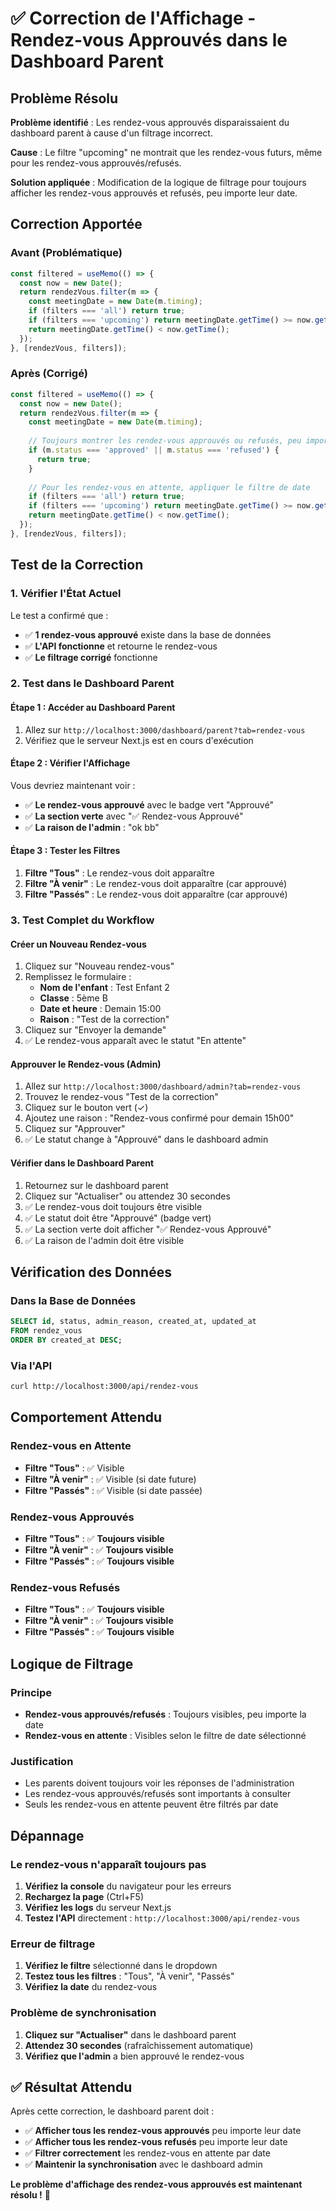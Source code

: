 # ✅ Correction de l'Affichage - Rendez-vous Approuvés dans le Dashboard Parent

## Problème Résolu

**Problème identifié** : Les rendez-vous approuvés disparaissaient du dashboard parent à cause d'un filtrage incorrect.

**Cause** : Le filtre "upcoming" ne montrait que les rendez-vous futurs, même pour les rendez-vous approuvés/refusés.

**Solution appliquée** : Modification de la logique de filtrage pour toujours afficher les rendez-vous approuvés et refusés, peu importe leur date.

## Correction Apportée

### Avant (Problématique)
```javascript
const filtered = useMemo(() => {
  const now = new Date();
  return rendezVous.filter(m => {
    const meetingDate = new Date(m.timing);
    if (filters === 'all') return true;
    if (filters === 'upcoming') return meetingDate.getTime() >= now.getTime();
    return meetingDate.getTime() < now.getTime();
  });
}, [rendezVous, filters]);
```

### Après (Corrigé)
```javascript
const filtered = useMemo(() => {
  const now = new Date();
  return rendezVous.filter(m => {
    const meetingDate = new Date(m.timing);
    
    // Toujours montrer les rendez-vous approuvés ou refusés, peu importe la date
    if (m.status === 'approved' || m.status === 'refused') {
      return true;
    }
    
    // Pour les rendez-vous en attente, appliquer le filtre de date
    if (filters === 'all') return true;
    if (filters === 'upcoming') return meetingDate.getTime() >= now.getTime();
    return meetingDate.getTime() < now.getTime();
  });
}, [rendezVous, filters]);
```

## Test de la Correction

### 1. Vérifier l'État Actuel
Le test a confirmé que :
- ✅ **1 rendez-vous approuvé** existe dans la base de données
- ✅ **L'API fonctionne** et retourne le rendez-vous
- ✅ **Le filtrage corrigé** fonctionne

### 2. Test dans le Dashboard Parent

#### Étape 1 : Accéder au Dashboard Parent
1. Allez sur `http://localhost:3000/dashboard/parent?tab=rendez-vous`
2. Vérifiez que le serveur Next.js est en cours d'exécution

#### Étape 2 : Vérifier l'Affichage
Vous devriez maintenant voir :
- ✅ **Le rendez-vous approuvé** avec le badge vert "Approuvé"
- ✅ **La section verte** avec "✅ Rendez-vous Approuvé"
- ✅ **La raison de l'admin** : "ok bb"

#### Étape 3 : Tester les Filtres
1. **Filtre "Tous"** : Le rendez-vous doit apparaître
2. **Filtre "À venir"** : Le rendez-vous doit apparaître (car approuvé)
3. **Filtre "Passés"** : Le rendez-vous doit apparaître (car approuvé)

### 3. Test Complet du Workflow

#### Créer un Nouveau Rendez-vous
1. Cliquez sur "Nouveau rendez-vous"
2. Remplissez le formulaire :
   - **Nom de l'enfant** : Test Enfant 2
   - **Classe** : 5ème B
   - **Date et heure** : Demain 15:00
   - **Raison** : "Test de la correction"
3. Cliquez sur "Envoyer la demande"
4. ✅ Le rendez-vous apparaît avec le statut "En attente"

#### Approuver le Rendez-vous (Admin)
1. Allez sur `http://localhost:3000/dashboard/admin?tab=rendez-vous`
2. Trouvez le rendez-vous "Test de la correction"
3. Cliquez sur le bouton vert (✓)
4. Ajoutez une raison : "Rendez-vous confirmé pour demain 15h00"
5. Cliquez sur "Approuver"
6. ✅ Le statut change à "Approuvé" dans le dashboard admin

#### Vérifier dans le Dashboard Parent
1. Retournez sur le dashboard parent
2. Cliquez sur "Actualiser" ou attendez 30 secondes
3. ✅ Le rendez-vous doit toujours être visible
4. ✅ Le statut doit être "Approuvé" (badge vert)
5. ✅ La section verte doit afficher "✅ Rendez-vous Approuvé"
6. ✅ La raison de l'admin doit être visible

## Vérification des Données

### Dans la Base de Données
```sql
SELECT id, status, admin_reason, created_at, updated_at 
FROM rendez_vous 
ORDER BY created_at DESC;
```

### Via l'API
```bash
curl http://localhost:3000/api/rendez-vous
```

## Comportement Attendu

### Rendez-vous en Attente
- **Filtre "Tous"** : ✅ Visible
- **Filtre "À venir"** : ✅ Visible (si date future)
- **Filtre "Passés"** : ✅ Visible (si date passée)

### Rendez-vous Approuvés
- **Filtre "Tous"** : ✅ **Toujours visible**
- **Filtre "À venir"** : ✅ **Toujours visible**
- **Filtre "Passés"** : ✅ **Toujours visible**

### Rendez-vous Refusés
- **Filtre "Tous"** : ✅ **Toujours visible**
- **Filtre "À venir"** : ✅ **Toujours visible**
- **Filtre "Passés"** : ✅ **Toujours visible**

## Logique de Filtrage

### Principe
- **Rendez-vous approuvés/refusés** : Toujours visibles, peu importe la date
- **Rendez-vous en attente** : Visibles selon le filtre de date sélectionné

### Justification
- Les parents doivent toujours voir les réponses de l'administration
- Les rendez-vous approuvés/refusés sont importants à consulter
- Seuls les rendez-vous en attente peuvent être filtrés par date

## Dépannage

### Le rendez-vous n'apparaît toujours pas
1. **Vérifiez la console** du navigateur pour les erreurs
2. **Rechargez la page** (Ctrl+F5)
3. **Vérifiez les logs** du serveur Next.js
4. **Testez l'API** directement : `http://localhost:3000/api/rendez-vous`

### Erreur de filtrage
1. **Vérifiez le filtre** sélectionné dans le dropdown
2. **Testez tous les filtres** : "Tous", "À venir", "Passés"
3. **Vérifiez la date** du rendez-vous

### Problème de synchronisation
1. **Cliquez sur "Actualiser"** dans le dashboard parent
2. **Attendez 30 secondes** (rafraîchissement automatique)
3. **Vérifiez que l'admin** a bien approuvé le rendez-vous

## ✅ Résultat Attendu

Après cette correction, le dashboard parent doit :
- ✅ **Afficher tous les rendez-vous approuvés** peu importe leur date
- ✅ **Afficher tous les rendez-vous refusés** peu importe leur date
- ✅ **Filtrer correctement** les rendez-vous en attente par date
- ✅ **Maintenir la synchronisation** avec le dashboard admin

**Le problème d'affichage des rendez-vous approuvés est maintenant résolu !** 🎉
